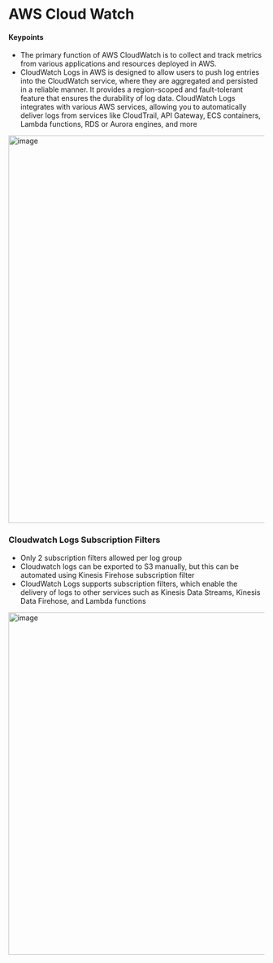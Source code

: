 # AWS Cloud Watch

#### Keypoints
- The primary function of AWS CloudWatch is to collect and track metrics from various applications and resources deployed in AWS.
- CloudWatch Logs in AWS is designed to allow users to push log entries into the CloudWatch service, where they are aggregated and persisted in a reliable manner. It provides a region-scoped and fault-tolerant feature that ensures the durability of log data. CloudWatch Logs integrates with various AWS services, allowing you to automatically deliver logs from services like CloudTrail, API Gateway, ECS containers, Lambda functions, RDS or Aurora engines, and more

<img width="763" alt="image" src="https://github.com/cskarthik22/Notes/assets/38231831/66ba61e6-4309-4aa3-a730-b81af2283a98">

### Cloudwatch Logs Subscription Filters
- Only 2 subscription filters allowed per log group
- Cloudwatch logs can be exported to S3 manually, but this can be automated using Kinesis Firehose subscription filter
- CloudWatch Logs supports subscription filters, which enable the delivery of logs to other services such as Kinesis Data Streams, Kinesis Data Firehose, and Lambda functions
<img width="674" alt="image" src="https://github.com/cskarthik22/Notes/assets/38231831/67fb6a09-cf14-4ff2-bd6c-4c112c80d093">

